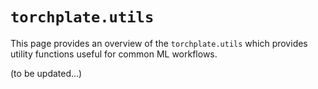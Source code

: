 # `torchplate.utils`

This page provides an overview of the `torchplate.utils` which provides utility functions useful for common ML workflows. 

(to be updated...)